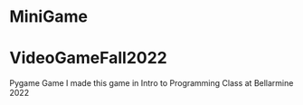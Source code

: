 # MiniGame
# VideoGameFall2022
 Pygame Game
I made this game in Intro to Programming Class at Bellarmine 2022   
